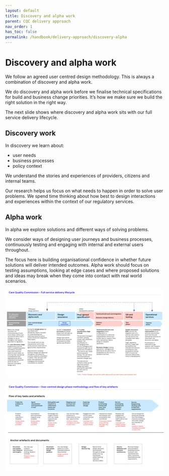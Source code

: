 ```yaml
---
layout: default
title: Discovery and alpha work
parent: CQC delivery approach
nav_order: 1
has_toc: false
permalink: /handbook/delivery-approach/discovery-alpha
---
```


# Discovery and alpha work

We follow an agreed user centred design methodology. This is always a combination of discovery and alpha work. 

We do discovery and alpha work before we finalise technical specifications for build and business change priorities. It’s how we make sure we build the right solution in the right way.

The next slide shows where discovery and alpha work sits with our full service delivery lifecycle.

## Discovery work

In discovery we learn about:
- user needs
- business processes
- policy context

We understand the stories and experiences of providers, citizens and internal teams.

Our research helps us focus on what needs to happen in order to solve user problems. We spend time thinking about how best to design interactions and experiences within the context of our regulatory services. 


## Alpha work

In alpha we explore solutions and different ways of solving problems.

We consider ways of designing user journeys and business processes, continuously testing and engaging with internal and external users throughout.

The focus here is building organisational confidence in whether future solutions will deliver intended outcomes. Alpha work should focus on testing assumptions, looking at edge cases and where proposed solutions and ideas may break when they come into contact with real world scenarios. 

![description](/assets/images/full-service-delivery-lifecycle.png)

![description](/assets/images/flow-of-key-artefacts.png)